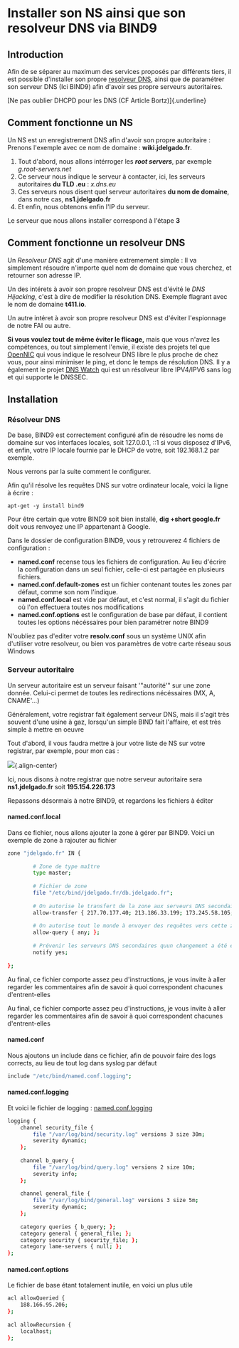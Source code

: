 # Installer son NS ainsi que son resolveur DNS via BIND9 
 
## Introduction 
 
Afin de se séparer au maximum des services proposés par différents 
tiers, il est possible d'installer son propre [resolveur 
DNS](http://www.bortzmeyer.org/son-propre-resolveur-dns.html), ainsi que 
de paramétrer son serveur DNS (Ici BIND9) afin d'avoir ses propre 
serveurs autoritaires. 
 
[Ne pas oublier DHCPD pour les DNS (CF Article Bortz)]{.underline} 
 
## Comment fonctionne un NS 
 
Un NS est un enregistrement DNS afin d'avoir son propre autoritaire : 
Prenons l'exemple avec ce nom de domaine : **wiki.jdelgado.fr**. 
 
1.  Tout d'abord, nous allons intérroger les ***root servers***, par 
    exemple *g.root-servers.net* 
2.  Ce serveur nous indique le serveur à contacter, ici, les serveurs 
    autoritaires **du TLD .eu** : *x.dns.eu* 
3.  Ces serveurs nous disent quel serveur autoritaires **du nom de 
    domaine**, dans notre cas, **ns1.jdelgado.fr** 
4.  Et enfin, nous obtenons enfin l'IP du serveur. 
 
Le serveur que nous allons installer correspond à l'étape **3** 
 
## Comment fonctionne un resolveur DNS 
 
Un *Resolveur DNS* agit d'une manière extremement simple : Il va 
simplement résoudre n'importe quel nom de domaine que vous cherchez, et 
retourner son adresse IP. 
 
Un des intérets à avoir son propre resolveur DNS est d'évité le *DNS 
Hijacking*, c'est à dire de modifier la résolution DNS. Exemple 
flagrant avec le nom de domaine **t411.io**. 
 
Un autre intéret à avoir son propre resolveur DNS est d'éviter 
l'espionnage de notre FAI ou autre. 
 
**Si vous voulez tout de même éviter le flicage,** mais que vous n'avez 
les compétences, ou tout simplement l'envie, il existe des projets tel 
que [OpenNIC](https://www.opennicproject.org/) qui vous indique le 
resolveur DNS libre le plus proche de chez vous, pour ainsi minimiser le 
ping, et donc le temps de résolution DNS. Il y a également le projet 
[DNS Watch](https://dns.watch/index) qui est un résolveur libre 
IPV4/IPV6 sans log et qui supporte le DNSSEC. 
 
## Installation 
 
### Résolveur DNS 
 
De base, BIND9 est correctement configuré afin de résoudre les noms de 
domaine sur vos interfaces locales, soit 127.0.0.1, ::1 si vous disposez 
d'IPv6, et enfin, votre IP locale fournie par le DHCP de votre, soit 
192.168.1.2 par exemple. 
 
Nous verrons par la suite comment le configurer. 
 
Afin qu'il résolve les requêtes DNS sur votre ordinateur locale, voici 
la ligne à écrire : 
 
``` linenums:1|Installation 
apt-get -y install bind9 
``` 
 
Pour être certain que votre BIND9 soit bien installé, **dig +short 
google.fr** doit vous renvoyez une IP appartenant à Google. 
 
Dans le dossier de configuration BIND9, vous y retrouverez 4 fichiers de 
configuration : 
 
-   **named.conf** recense tous les fichiers de configuration. Au lieu 
    d'écrire la configuration dans un seul fichier, celle-ci est 
    partagée en plusieurs fichiers. 
-   **named.conf.default-zones** est un fichier contenant toutes les 
    zones par défaut, comme son nom l'indique. 
-   **named.conf.local** est vide par défaut, et c'est normal, il 
    s'agit du fichier où l'on effectuera toutes nos modifications 
-   **named.conf.options** est le configuration de base par défaut, il 
    contient toutes les options nécéssaires pour bien paramétrer notre 
    BIND9 
 
N'oubliez pas d'editer votre **resolv.conf** sous un système UNIX afin 
d'utiliser votre resolveur, ou bien vos paramètres de votre carte 
réseau sous Windows 
 
### Serveur autoritaire 
 
Un serveur autoritaire est un serveur faisant '"autorité'" sur une zone 
donnée. Celui-ci permet de toutes les redirections nécéssaires (MX, A, 
CNAME'...) 
 
Généralement, votre registrar fait également serveur DNS, mais il 
s'agit très souvent d'une usine à gaz, lorsqu'un simple BIND fait 
l'affaire, et est très simple à mettre en oeuvre 
 
Tout d'abord, il vous faudra mettre à jour votre liste de NS sur votre 
registrar, par exemple, pour mon cas : 
 
![](/internetbs_ns_list.jpg){.align-center} 
 
Ici, nous disons à notre registrar que notre serveur autoritaire sera 
**ns1.jdelgado.fr** soit **195.154.226.173** 
 
Repassons désormais à notre BIND9, et regardons les fichiers à éditer 
 
#### named.conf.local 
 
Dans ce fichier, nous allons ajouter la zone à gérer par BIND9. Voici un 
exemple de zone à rajouter au fichier 
 
``` bash 
zone "jdelgado.fr" IN { 
 
        # Zone de type maître 
        type master; 
 
        # Fichier de zone 
        file "/etc/bind/jdelgado.fr/db.jdelgado.fr"; 
 
        # On autorise le transfert de la zone aux serveurs DNS secondaires (Slaves) 
        allow-transfer { 217.70.177.40; 213.186.33.199; 173.245.58.105; 173.245.59.150; 8.8.8.8; 8.8.4.4; }; 
 
        # On autorise tout le monde à envoyer des requêtes vers cette zone 
        allow-query { any; }; 
 
        # Prévenir les serveurs DNS secondaires quun changement a été effectué dans la zone maître 
        notify yes; 
 
}; 
``` 
 
Au final, ce fichier comporte assez peu d'instructions, je vous invite 
à aller regarder les commentaires afin de savoir à quoi correspondent 
chacunes d'entrent-elles 
 
Au final, ce fichier comporte assez peu d'instructions, je vous invite 
à aller regarder les commentaires afin de savoir à quoi correspondent 
chacunes d'entrent-elles 
 
#### named.conf 
 
Nous ajoutons un include dans ce fichier, afin de pouvoir faire des logs 
corrects, au lieu de tout log dans syslog par défaut 
 
``` bash 
include "/etc/bind/named.conf.logging"; 
``` 
 
#### named.conf.logging 
 
Et voici le fichier de logging : 
[named.conf.logging](http://pastebin.com/raw/Xt2KVVL8) 
 
``` bash 
logging { 
    channel security_file { 
        file "/var/log/bind/security.log" versions 3 size 30m; 
        severity dynamic; 
    }; 
 
    channel b_query { 
        file "/var/log/bind/query.log" versions 2 size 10m; 
        severity info; 
    }; 
 
    channel general_file { 
        file "/var/log/bind/general.log" versions 3 size 5m; 
        severity dynamic; 
    }; 
 
    category queries { b_query; }; 
    category general { general_file; }; 
    category security { security_file; }; 
    category lame-servers { null; }; 
}; 
``` 
 
#### named.conf.options 
 
Le fichier de base étant totalement inutile, en voici un plus utile 
 
``` bash 
acl allowQueried { 
    188.166.95.206; 
}; 
 
acl allowRecursion { 
    localhost; 
}; 
``` 
